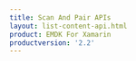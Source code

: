 ```yaml
---
title: Scan And Pair APIs
layout: list-content-api.html
product: EMDK For Xamarin
productversion: '2.2'
---
```

















